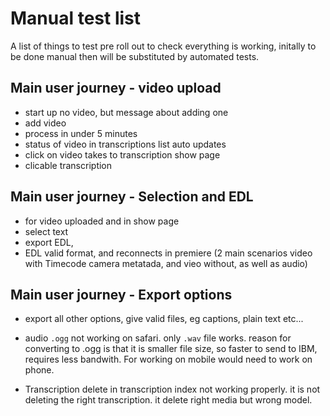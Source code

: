 # Manual test list 

A list of things to test pre roll out to check everything is working, initally to be done manual then will be substituted by automated tests.


## Main user journey - video upload

- start up no video, but message about adding one
- add video 
- process in under 5 minutes
- status of video in transcriptions list auto updates
- click on video takes to transcription show page
- clicable transcription



## Main user journey - Selection and EDL

- for video uploaded and in show page
- select text
- export EDL, 
- EDL valid format, and reconnects in premiere (2 main scenarios video with Timecode camera metatada, and vieo without, as well as audio)

## Main user journey -  Export options

- export all other options, give valid files, eg captions, plain text etc...


- audio `.ogg` not working on safari. only `.wav` file works. reason for converting to .ogg is that it is smaller file size, so faster to send to IBM, requires less bandwith. 
For working on mobile would need to work on phone.  


- Transcription delete in transcription index not working properly. it is not deleting the right transcription. it delete right media but wrong model.